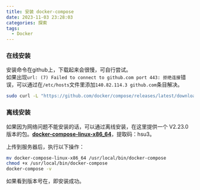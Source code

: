 ```yaml
---
title: 安装 docker-compose
date: 2023-11-03 23:28:03
categories: 探索
tags:
  - Docker
---
```


### 在线安装

安装命令在github上，下载起来会很慢，可自行尝试。   
如果出现`url: (7) Failed to connect to github.com port 443: 拒绝连接`错误，可以通过在`/etc/hosts`文件里添加`140.82.114.3 github.com`条目解决。

```bash
sudo curl -L "https://github.com/docker/compose/releases/latest/download/docker-compose-$(uname -s)-$(uname -m)" -o /usr/local/bin/docker-compose
```

<!-- more -->

### 离线安装

如果因为网络问题不能安装的话，可以通过离线安装，在这里提供一个 V2.23.0 版本的包。[**docker-compose-linux-x86_64**](https://pan.baidu.com/s/1QB1o3NeihQoWKZ6q0pG6MQ?pwd=hsu3)，提取码：hsu3。

上传到服务器后，执行以下操作：

```bash
mv docker-compose-linux-x86_64 /usr/local/bin/docker-compose
chmod +x /usr/local/bin/docker-compose
docker-compose -v
```

如果看到版本号在，即安装成功。